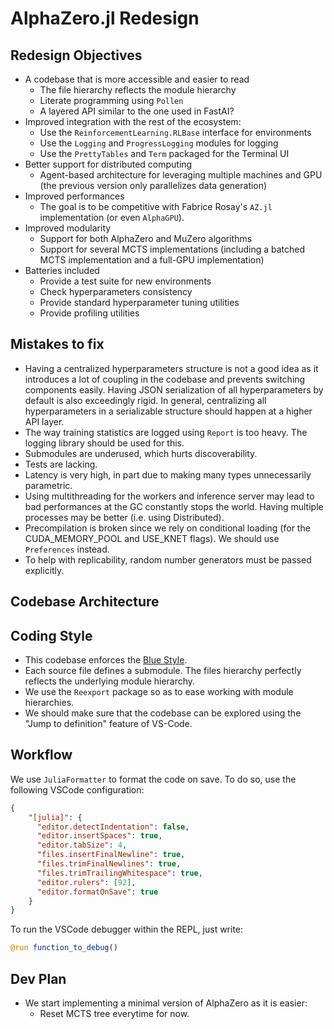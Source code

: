 # AlphaZero.jl Redesign

## Redesign Objectives

- A codebase that is more accessible and easier to read
  - The file hierarchy reflects the module hierarchy
  - Literate programming using `Pollen`
  - A layered API similar to the one used in FastAI?
- Improved integration with the rest of the ecosystem:
  - Use the `ReinforcementLearning.RLBase` interface for environments
  - Use the `Logging` and `ProgressLogging` modules for logging
  - Use the `PrettyTables` and `Term` packaged for the Terminal UI
- Better support for distributed computing
  - Agent-based architecture for leveraging multiple machines and GPU (the previous version only parallelizes data generation)
- Improved performances
  - The goal is to be competitive with Fabrice Rosay's `AZ.jl` implementation (or even `AlphaGPU`).
- Improved modularity
  - Support for both AlphaZero and MuZero algorithms
  - Support for several MCTS implementations (including a batched MCTS implementation and a full-GPU implementation)
- Batteries included
  - Provide a test suite for new environments
  - Check hyperparameters consistency
  - Provide standard hyperparameter tuning utilities
  - Provide profiling utilities

## Mistakes to fix

- Having a centralized hyperparameters structure is not a good idea as it introduces a lot of coupling in the codebase and prevents switching components easily. Having JSON serialization of all hyperparameters by default is also exceedingly rigid. In general, centralizing all hyperparameters in a serializable structure should happen at a higher API layer.
- The way training statistics are logged using `Report` is too heavy. The logging library should be used for this.
- Submodules are underused, which hurts discoverability.
- Tests are lacking.
- Latency is very high, in part due to making many types unnecessarily parametric.
- Using multithreading for the workers and inference server may lead to bad performances at the GC constantly stops the world. Having multiple processes may be better (i.e. using Distributed).
- Precompilation is broken since we rely on conditional loading (for the CUDA_MEMORY_POOL and USE_KNET flags). We should use `Preferences` instead.
- To help with replicability, random number generators must be passed explicitly.

## Codebase Architecture

## Coding Style

- This codebase enforces the [Blue Style](https://github.com/invenia/BlueStyle).
- Each source file defines a submodule. The files hierarchy perfectly reflects the underlying module hierarchy.
- We use the `Reexport` package so as to ease working with module hierarchies.
- We should make sure that the codebase can be explored using the "Jump to definition" feature of VS-Code.

## Workflow

We use `JuliaFormatter` to format the code on save. To do so, use the following VSCode configuration:

```json
{
    "[julia]": {
      "editor.detectIndentation": false,
      "editor.insertSpaces": true,
      "editor.tabSize": 4,
      "files.insertFinalNewline": true,
      "files.trimFinalNewlines": true,
      "files.trimTrailingWhitespace": true,
      "editor.rulers": [92],
      "editor.formatOnSave": true
    }
}
```

To run the VSCode debugger within the REPL, just write:

```julia
@run function_to_debug()
```

## Dev Plan

- We start implementing a minimal version of AlphaZero as it is easier:
  - Reset MCTS tree everytime for now.